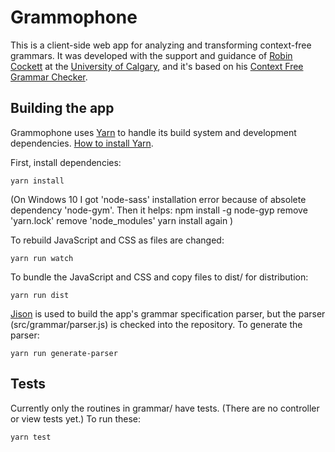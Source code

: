 Grammophone
===========

This is a client-side web app for analyzing and transforming context-free grammars. It was developed with the support and guidance of [Robin Cockett](http://pages.cpsc.ucalgary.ca/~robin/) at the [University of Calgary](http://ucalgary.ca), and it's based on his [Context Free Grammar Checker](http://smlweb.cpsc.ucalgary.ca).


Building the app
----------------

Grammophone uses [Yarn](https://yarnpkg.com/) to handle its build system and development dependencies. [How to install Yarn](https://yarnpkg.com/en/docs/install).

First, install dependencies:

    yarn install

(On Windows 10 I got 'node-sass' installation error because of absolete dependency 'node-gym'. Then it helps:
npm install -g node-gyp
remove 'yarn.lock'
remove 'node_modules'
yarn install again
)

To rebuild JavaScript and CSS as files are changed:

    yarn run watch

To bundle the JavaScript and CSS and copy files to dist/ for distribution:

    yarn run dist

[Jison](http://zaach.github.com/jison/) is used to build the app's grammar specification parser, but the parser (src/grammar/parser.js) is checked into the repository. To generate the parser:

    yarn run generate-parser


Tests
-----

Currently only the routines in grammar/ have tests. (There are no controller or view tests yet.) To run these:

    yarn test
